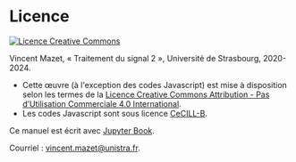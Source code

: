 # Licence

<a rel="license" href="http://creativecommons.org/licenses/by-nc/4.0/"><img alt="Licence Creative Commons" style="border-width:0" src="https://i.creativecommons.org/l/by-nc/4.0/88x31.png" /></a>

<span xmlns:cc="http://creativecommons.org/ns#" property="cc:attributionName">Vincent Mazet</span>,
« <span xmlns:dct="http://purl.org/dc/terms/" property="dct:title">Traitement du signal 2</span> »,
Université de Strasbourg, 2020-2024.

* </a>Cette œuvre (à l'exception des codes Javascript) est mise à disposition selon les termes de la <a rel="license" href="http://creativecommons.org/licenses/by-nc/4.0/">Licence Creative Commons Attribution - Pas d’Utilisation Commerciale 4.0 International</a>.
* Les codes Javascript sont sous licence <a href="https://cecill.info/licences/Licence_CeCILL-B_V1-fr.html">CeCILL-B</a>.

Ce manuel est écrit avec <a href="https://jupyterbook.org">Jupyter Book</a>.

Courriel : <a href="mailto:vincent.mazet@unistra.fr">vincent.mazet@unistra.fr</a>.